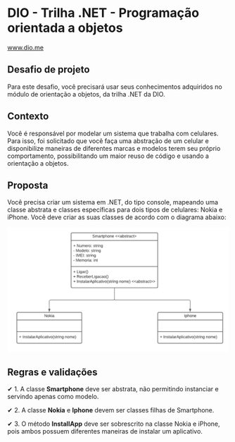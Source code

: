 # DIO - Trilha .NET - Programação orientada a objetos

www.dio.me

## Desafio de projeto

Para este desafio, você precisará usar seus conhecimentos adquiridos no módulo de orientação a objetos, da trilha .NET da DIO.

## Contexto

Você é responsável por modelar um sistema que trabalha com celulares. Para isso, foi solicitado que você faça uma abstração de um celular e disponibilize maneiras de diferentes marcas e modelos terem seu próprio comportamento, possibilitando um maior reuso de código e usando a orientação a objetos.

## Proposta

Você precisa criar um sistema em .NET, do tipo console, mapeando uma classe abstrata e classes específicas para dois tipos de celulares: Nokia e iPhone.
Você deve criar as suas classes de acordo com o diagrama abaixo:

![Diagrama classes](Imagens/diagrama.png)

## Regras e validações

✔ 1. A classe **Smartphone** deve ser abstrata, não permitindo instanciar e servindo apenas como modelo.

✔ 2. A classe **Nokia** e **Iphone** devem ser classes filhas de Smartphone.

✔ 3. O método **InstallApp** deve ser sobrescrito na classe Nokia e iPhone, pois ambos possuem diferentes maneiras de instalar um aplicativo.
